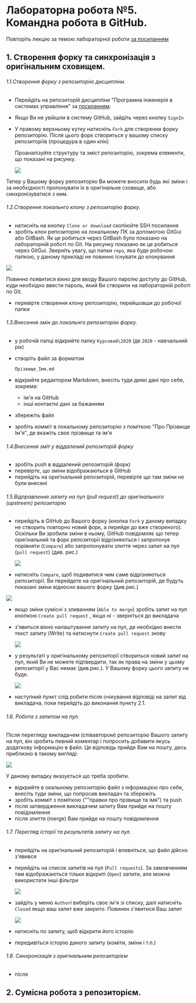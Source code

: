 # Лабораторна робота №5. Командна робота в GitHub.

Повторіть лекцію за темою лабораторної роботи [за посиланням](../Лекц/GitHub.md)

## 1. Створення форку та синхронізація з оригінальним сховищем.

###### 1.1.Створення форку з репозиторію дисципліни.

- Перейдіть на репозиторій дисципліни "Програмна інженерія в системах управління" за [посиланням](https://github.com/pupenasan/ProgIngContrSystems).

- Якщо Ви не увійшли в систему GitHub, зайдіть через кнопку  `SignIn`

- У правому верхньому кутку натисніть `Fork` для створення форку репозиторію. Після цього форк створиться у вашому списку репозиторіїв (процедура в один клік)

  Проаналізуйте структуру та зміст репозиторію, зокрема елементи, що показані на рисунку.  

  ![](githubmedia/1.png)  

Тепер у Вашому форку репозиторію Ви можете вносити будь які зміни і за необхідності пропонувати їх в оригінальне сховище, або синхронізуватися з ним.

###### 1.2.Створення локальнго клону з репозиторію форку.

- натисніть на кнопку `Clone or download` скопіюйте SSH посилання
- зробіть клон репозиторію на локальному ПК за допомогою GitGui або GitBash. Як це робиться через GitBash було показано на лабораторній роботі по Git. На рисунку показано як це робиться через GitGui. Зверніть увагу, що папки `repo`, яка буде робочою папкою, у даному прикладі не повинно існувати до клонування

![](githubmedia/2.png)

Повинно появитися вікно для вводу Вашого паролю доступу до GitHub, куди необхідно ввести пароль, який Ви створили на лабораторній роботі по Git.  

-  перевірте створення клону репозиторію, перейшовши до робочої папки 

###### 1.3.Внесення змін до локальнго репозиторію форку. 

- у робочій папці відкрийте папку `Курсовий\2020` (де `2020` - навчальний рік)

- створіть файл за форматом

  `Прізвище_Імя.md`

- відкрийте редактором Markdown, внесіть туди деякі дані про себе, зокрема:

  - ім'я на GitHub
  - інші контактні дані за бажанням 

- збережіть файл

- зробіть комміт в локальному репозиторію з поміткою "Про Прізвище Ім'я", де вкажіть своє прізвище та ім'я 

###### 1.4.Внесення зміт у віддалений репозиторій форку

- зробіть push в віддалений репозиторій (форк) 
- перевірте, що зміни відображаються в GitHub
- перейдіть на оригінальний репозиторій, перевірте що там зміни не були внесені

###### 1.5.Відправлення запиту на пул (pull request) до оригінального (upstreem) репозиторію

- перейдіть в GitHub до Вашого форку (кнопка `Fork` у даному випадку не створить повторно новий форк, а перейде до вже створеного). Оскільки Ви зробили зміни в ньому, GitHub повідомляє що тепер оригінальний та форк репозиторії відрізняються і запропонує порівняти (`Compare`) або запропонувати злиття через запит на пул (`pull request`)  (див. рис.)

  ![](githubmedia/3.png)   

- натисніть `Compare`, щоб подивитися чим саме відрізняються репозиторії. Ви перейдете на оригінальний репозиторій, де будуть показані зміни відносно вашого форку (див.рис.) 

![](githubmedia/4.png)

- якщо зміни сумісні з зливанням (`Able to merge`) зробіть запит на пул кнопкою `Create pull request` , якщо ні - зверніться до викладача

- з'явиться вікно налаштування запиту на пул, де необхідно внести текст запиту (Write) та натиснути `Create pull request` знову  

  ![](githubmedia/5.png)

- у результаті у оригінальному репозиторії створиться новий запит на пул, який Ви не можете підтвердити, так як права на зміни у цьому репозиторії у Вас немає (див.рис.). У Вашому форку цього запиту не буде. 

  ![](githubmedia/6.png)

- наступний пункт слід робити після очікування відповіді на запит від викладача, поки перейдіть до виконання пункту 2.1.  

###### 1.6. Робота з запитом на пул.

Після перегляду викладачем (співавтором) репозиторію Вашого запиту на пул, він зробить певний коментар і попросить добавити якусь додаткову інформацію в файл. Ця відповідь прийде Вам на пошту, десь приблизно  в такому вигляді:

![](githubmedia/7.png) 

У даному випадку вказується що треба зробити.

- відкрийте в окальному репозиторію файл з інформацією про себе, внесіть туди зміни, що попросив викладач та збережіть
- зробіть комміт з поміткою (""правки про прзвище та імя") та push
- після затвердження викладачем запиту Вам прийде на пошту повідомлення
- після злиття (merge) Вам прийде на пошту повідомлення  

###### 1.7.  Перегляд історії та результатів запиту на пул.

- перейдіть на оригінальний репозиторій і впевніться, що файл дійсно з'явився 

- перейдіть на список запитів на пул (`Pull requests`). За замовченням там відображаються тільки відкриті (`Open`) запити, але можна використати інші фільтри

  ![](githubmedia/8.png)

- зайдіть у меню `Author`і виберіть своє ім'я зі списку, далі натисніть `Closed` якщо ваш запит вже закрито. Повинен з'явитися Ваш запит

   ![](githubmedia/9.png)

-   натисніть по запиту, щоб відкрити його історію

-  передивіться історію даного запиту (коміти, зміни і т.п.)

###### 1.8. Синхронізація з оригінальним репозиторієм   



- після 

## 2. Сумісна робота з репозиторієм.



